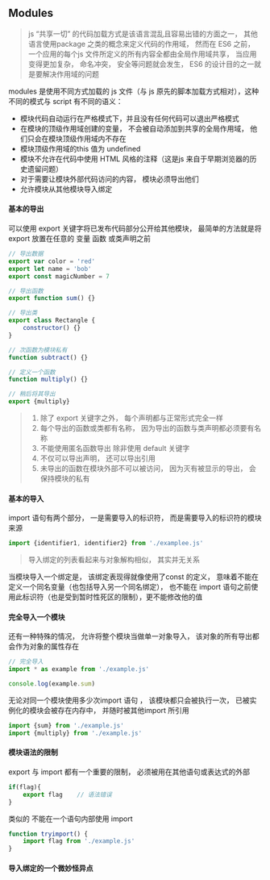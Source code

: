 ## Modules

> js “共享一切” 的代码加载方式是该语言混乱且容易出错的方面之一， 其他语言使用package 之类的概念来定义代码的作用域， 然而在 ES6 之前， 一个应用的每个js 文件所定义的所有内容全都由全局作用域共享， 当应用变得更加复杂， 命名冲突， 安全等问题就会发生， ES6 的设计目的之一就是要解决作用域的问题

modules 是使用不同方式加载的 js 文件（与 js 原先的脚本加载方式相对），这种不同的模式与 script 有不同的语义：

* 模块代码自动运行在严格模式下，并且没有任何代码可以退出严格模式
* 在模块的顶级作用域创建的变量， 不会被自动添加到共享的全局作用域， 他们只会在模块顶级作用域内不存在
* 模块顶级作用域的this 值为 undefined 
* 模块不允许在代码中使用 HTML 风格的注释（这是js 来自于早期浏览器的历史遗留问题）
* 对于需要让模块外部代码访问的内容， 模块必须导出他们
* 允许模块从其他模块导入绑定



#### 基本的导出

可以使用 export 关键字将已发布代码部分公开给其他模块， 最简单的方法就是将 export 放置在任意的 变量  函数  或类声明之前

``` javascript
// 导出数据
export var color = 'red'
export let name = 'bob'
export const magicNumber = 7

// 导出函数
export function sum() {}

// 导出类
export class Rectangle {
    constructor() {}
}

// 次函数为模块私有
function subtract() {}

// 定义一个函数
function multiply() {}

// 稍后将其导出
export {multiply}
```

> 1. 除了 export 关键字之外， 每个声明都与正常形式完全一样
> 2.  每个导出的函数或类都有名称， 因为导出的函数与类声明都必须要有名称
> 3. 不能使用匿名函数导出 除非使用 default 关键字
> 4. 不仅可以导出声明， 还可以导出引用
> 5. 未导出的函数在模块外部不可以被访问， 因为灭有被显示的导出， 会保持模块的私有







#### 基本的导入

import 语句有两个部分， 一是需要导入的标识符， 而是需要导入的标识符的模块来源

``` javascript
import {identifier1, identifier2} from './examplee.js'
```

> 导入绑定的列表看起来与对象解构相似， 其实并无关系

当模块导入一个绑定是， 该绑定表现得就像使用了const 的定义， 意味着不能在定义一个同名变量（也包括导入另一个同名绑定）， 也不能在 import 语句之前使用此标识符（也是受到暂时性死区的限制），更不能修改他的值









#### 完全导入一个模块

还有一种特殊的情况， 允许将整个模块当做单一对象导入， 该对象的所有导出都会作为对象的属性存在

``` javascript
// 完全导入
import * as example from './example.js'

console.log(example.sum)
```

无论对同一个模块使用多少次import 语句 ， 该模块都只会被执行一次， 已被实例化的模块会被存在内存中， 并随时被其他import 所引用

``` javascript
import {sum} from './example.js'
import {multiply} from './example.js'
```









#### 模块语法的限制

export 与 import 都有一个重要的限制， 必须被用在其他语句或表达式的外部

``` javascript
if(flag){
    export flag    // 语法错误
} 
```

类似的  不能在一个语句内部使用 import 

``` javascript
function tryimport() {
    import flag from './example.js'
}
```





#### 导入绑定的一个微妙怪异点